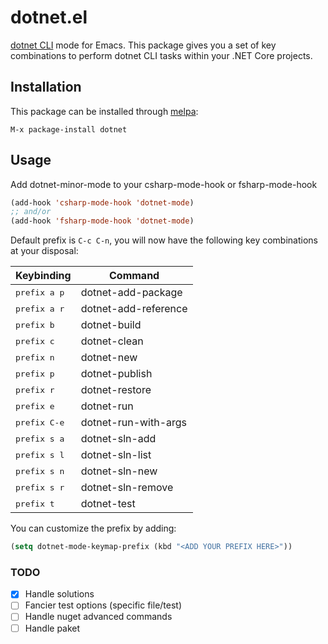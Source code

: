 # dotnet.el

[dotnet CLI](https://docs.microsoft.com/en-us/dotnet/core/tools/index) mode for Emacs. This package gives you a set of key combinations to perform dotnet CLI tasks within your .NET Core projects.

## Installation

This package can be installed through [melpa](https://melpa.org/):

```
M-x package-install dotnet
```

## Usage

Add dotnet-minor-mode to your csharp-mode-hook or fsharp-mode-hook

```el
(add-hook 'csharp-mode-hook 'dotnet-mode)
;; and/or
(add-hook 'fsharp-mode-hook 'dotnet-mode)
```

Default prefix is `C-c C-n`, you will now have the following key combinations at your disposal:

 Keybinding            | Command
-----------------------|----------------------
 <kbd>prefix a p</kbd> | dotnet-add-package
 <kbd>prefix a r</kbd> | dotnet-add-reference
 <kbd>prefix b</kbd>   | dotnet-build
 <kbd>prefix c</kbd>   | dotnet-clean
 <kbd>prefix n</kbd>   | dotnet-new
 <kbd>prefix p</kbd>   | dotnet-publish
 <kbd>prefix r</kbd>   | dotnet-restore
 <kbd>prefix e</kbd>   | dotnet-run
 <kbd>prefix C-e</kbd> | dotnet-run-with-args
 <kbd>prefix s a</kbd> | dotnet-sln-add
 <kbd>prefix s l</kbd> | dotnet-sln-list
 <kbd>prefix s n</kbd> | dotnet-sln-new
 <kbd>prefix s r</kbd> | dotnet-sln-remove
 <kbd>prefix t</kbd>   | dotnet-test

You can customize the prefix by adding:
```el
(setq dotnet-mode-keymap-prefix (kbd "<ADD YOUR PREFIX HERE>"))
```

### TODO

- [x] Handle solutions
- [ ] Fancier test options (specific file/test)
- [ ] Handle nuget advanced commands
- [ ] Handle paket

